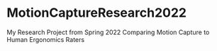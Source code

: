# MotionCaptureResearch2022
My Research Project from Spring 2022 Comparing Motion Capture to Human Ergonomics Raters
